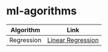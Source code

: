 # ml-agorithms

| Algorithm            | Link   |
| -------------------- |-------------|
| Regression |[Linear Regression](https://nbviewer.jupyter.org/github/NasreenAhmed/ml-agorithms/blob/main/linear_regression.ipynb) | 
